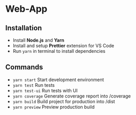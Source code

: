 # Web-App

## Installation

-   Install **Node.js** and **Yarn**
-   Install and setup **Prettier** extension for VS Code
-   Run `yarn` in terminal to install dependencies

## Commands

-   `yarn start` Start development environment
-   `yarn test` Run tests
-   `yarn test-ui` Run tests with UI
-   `yarn coverage` Generate coverage report into /coverage
-   `yarn build` Build project for production into /dist
-   `yarn preview` Preview production build

